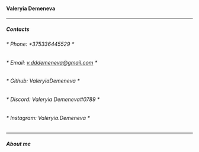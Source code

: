 #### Valeryia Demeneva ####
***************************************************************************************************************
##### **Contacts** #####

###### * Phone: +375336445529 * ######
###### * Email: v.dddemeneva@gmail.com * ######
###### * Github: ValeryiaDemeneva * ######
###### * Discord: Valeryia Demeneva#0789 * ######
###### * Instagram: Valeryia.Demeneva * ######
***************************************************************************************************************
##### **About me** #####


